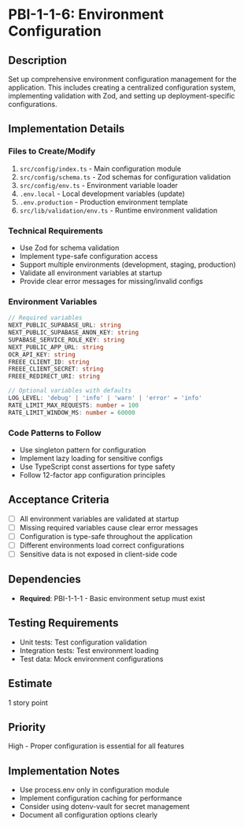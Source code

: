 # PBI-1-1-6: Environment Configuration

## Description

Set up comprehensive environment configuration management for the application. This includes creating a centralized
configuration system, implementing validation with Zod, and setting up deployment-specific configurations.

## Implementation Details

### Files to Create/Modify

1. `src/config/index.ts` - Main configuration module
2. `src/config/schema.ts` - Zod schemas for configuration validation
3. `src/config/env.ts` - Environment variable loader
4. `.env.local` - Local development variables (update)
5. `.env.production` - Production environment template
6. `src/lib/validation/env.ts` - Runtime environment validation

### Technical Requirements

- Use Zod for schema validation
- Implement type-safe configuration access
- Support multiple environments (development, staging, production)
- Validate all environment variables at startup
- Provide clear error messages for missing/invalid configs

### Environment Variables

```typescript
// Required variables
NEXT_PUBLIC_SUPABASE_URL: string
NEXT_PUBLIC_SUPABASE_ANON_KEY: string
SUPABASE_SERVICE_ROLE_KEY: string
NEXT_PUBLIC_APP_URL: string
OCR_API_KEY: string
FREEE_CLIENT_ID: string
FREEE_CLIENT_SECRET: string
FREEE_REDIRECT_URI: string

// Optional variables with defaults
LOG_LEVEL: 'debug' | 'info' | 'warn' | 'error' = 'info'
RATE_LIMIT_MAX_REQUESTS: number = 100
RATE_LIMIT_WINDOW_MS: number = 60000
```

### Code Patterns to Follow

- Use singleton pattern for configuration
- Implement lazy loading for sensitive configs
- Use TypeScript const assertions for type safety
- Follow 12-factor app configuration principles

## Acceptance Criteria

- [ ] All environment variables are validated at startup
- [ ] Missing required variables cause clear error messages
- [ ] Configuration is type-safe throughout the application
- [ ] Different environments load correct configurations
- [ ] Sensitive data is not exposed in client-side code

## Dependencies

- **Required**: PBI-1-1-1 - Basic environment setup must exist

## Testing Requirements

- Unit tests: Test configuration validation
- Integration tests: Test environment loading
- Test data: Mock environment configurations

## Estimate

1 story point

## Priority

High - Proper configuration is essential for all features

## Implementation Notes

- Use process.env only in configuration module
- Implement configuration caching for performance
- Consider using dotenv-vault for secret management
- Document all configuration options clearly
